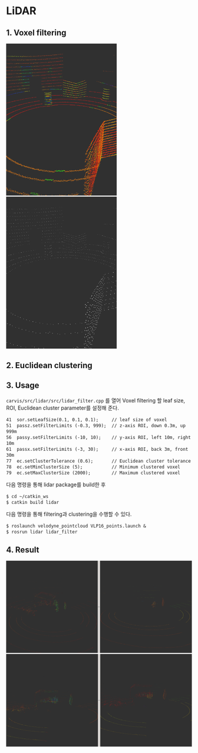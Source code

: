 # LiDAR

## 1. Voxel filtering

<img src="src/lidar1.1.png" width="300"/>
<img src="src/lidar1.2.png" width="300"/>

## 2. Euclidean clustering

## 3. Usage
`carvis/src/lidar/src/lidar_filter.cpp` 를 열어 Voxel filtering 할 leaf size, ROI, Euclidean cluster parameter를 설정해 준다.
~~~
41  sor.setLeafSize(0.1, 0.1, 0.1);     // leaf size of voxel
51  passz.setFilterLimits (-0.3, 999);  // z-axis ROI, down 0.3m, up 999m
56  passy.setFilterLimits (-10, 10);    // y-axis ROI, left 10m, right 10m
61  passx.setFilterLimits (-3, 30);     // x-axis ROI, back 3m, front 30m
77  ec.setClusterTolerance (0.6);       // Euclidean cluster tolerance
78  ec.setMinClusterSize (5);           // Minimum clustered voxel
79  ec.setMaxClusterSize (2000);        // Maximum clustered voxel
~~~
다음 명령을 통해 lidar package를 build한 후
~~~
$ cd ~/catkin_ws
$ catkin build lidar
~~~

다음 명령을 통해 filtering과 clustering을 수행할 수 있다.
~~~
$ roslaunch velodyne_pointcloud VLP16_points.launch &
$ rosrun lidar lidar_filter
~~~

## 4. Result
<img src="src/lidar1.3.png" width="900"/>
<img src="src/lidar1.4.png" width="900"/>